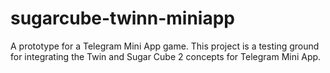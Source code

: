 # sugarcube-twinn-miniapp
A prototype for a Telegram Mini App game. This project is a testing ground for integrating the Twin and Sugar Cube 2 concepts for Telegram Mini App.
